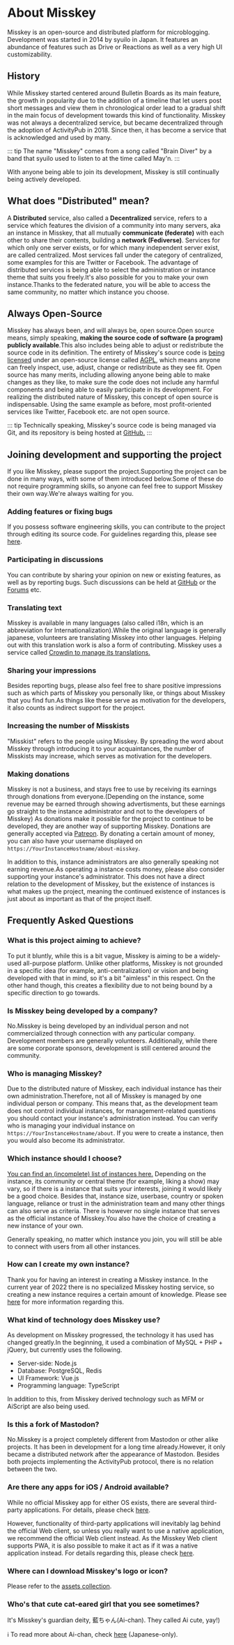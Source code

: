 # About Misskey

Misskey is an open-source and distributed platform for microblogging. Development was started in 2014 by syuilo in Japan. It features an abundance of features such as Drive or Reactions as well as a very high UI customizability.

## History
While Misskey started centered around Bulletin Boards as its main feature, the growth in popularity due to the addition of a timeline that let users post short messages and view them in chronological order lead to a gradual shift in the main focus of development towards this kind of functionality. Misskey was not always a decentralized service, but became decentralized through the adoption of ActivityPub in 2018. Since then, it has become a service that is acknowledged and used by many.

::: tip
The name "Misskey" comes from a song called "Brain Diver" by a band that syuilo used to listen to at the time called May'n.
:::

With anyone being able to join its development, Misskey is still continually being actively developed.

## What does "Distributed" mean?
A <b>Distributed</b> service, also called a <b>Decentralized</b> service, refers to a service which features the division of a community into many servers, aka an instance in Misskey, that all mutually <b>communicate (federate)</b> with each other to share their contents, building a <b>network (Fediverse)</b>. Services for which only one server exists, or for which many independent server exist, are called centralized. Most services fall under the category of centralized, some examples for this are Twitter or Facebook. The advantage of distributed services is being able to select the administration or instance theme that suits you freely.It's also possible for you to make your own instance.Thanks to the federated nature, you will be able to access the same community, no matter which instance you choose.

## Always Open-Source
Misskey has always been, and will always be, open source.Open source means, simply speaking, <b>making the source code of software (a program) publicly available</b>.This also includes being able to adjust or redistribute the source code in its definition. The entirety of Misskey's source code is [being licensed](https://github.com/misskey-dev) under an open-source license called [AGPL](https://github.com/misskey-dev/misskey/blob/develop/LICENSE), which means anyone can freely inspect, use, adjust, change or redistribute as they see fit. Open source has many merits, including allowing anyone being able to make changes as they like, to make sure the code does not include any harmful components and being able to easily participate in its development. For realizing the distributed nature of Misskey, this concept of open source is indispensable. Using the same example as before, most profit-oriented services like Twitter, Facebook etc. are not open source.

::: tip
Technically speaking, Misskey's source code is being managed via Git, and its repository is being hosted at [GitHub.](https://github.com/misskey-dev)
:::

## Joining development and supporting the project
If you like Misskey, please support the project.Supporting the project can be done in many ways, with some of them introduced below.Some of these do not require programming skills, so anyone can feel free to support Misskey their own way.We're always waiting for you.

### Adding features or fixing bugs
If you possess software engineering skills, you can contribute to the project through editing its source code. For guidelines regarding this, please see [here](https://github.com/misskey-dev/misskey/blob/develop/CONTRIBUTING.md).

### Participating in discussions
You can contribute by sharing your opinion on new or existing features, as well as by reporting bugs. Such discussions can be held at [GitHub](https://github.com/misskey-dev) or the [Forums](https://forum.misskey.io/) etc.

### Translating text
Misskey is available in many languages (also called i18n, which is an abbreviation for Internationalization).While the original language is generally japanese, volunteers are translating Misskey into other languages. Helping out with this translation work is also a form of contributing. Misskey uses a service called [Crowdin to manage its translations.](https://crowdin.com/project/misskey)

### Sharing your impressions
Besides reporting bugs, please also feel free to share positive impressions such as which parts of Misskey you personally like, or things about Misskey that you find fun.As things like these serve as motivation for the developers, it also counts as indirect support for the project.

### Increasing the number of Misskists
"Misskist" refers to the people using Misskey. By spreading the word about Misskey through introducing it to your acquaintances, the number of Misskists may increase, which serves as motivation for the developers.

### Making donations
Misskey is not a business, and stays free to use by receiving its earnings through donations from everyone.(Depending on the instance, some revenue may be earned through showing advertisments, but these earnings go straight to the instance administrator and not to the developers of Misskey) As donations make it possible for the project to continue to be developed, they are another way of supporting Misskey. Donations are generally accepted via [Patreon](https://www.patreon.com/syuilo). By donating a certain amount of money, you can also have your username displayed on `https://YourInstanceHostname/about-misskey`.

In addition to this, instance administrators are also generally speaking not earning revenue.As operating a instance costs money, please also consider supporting your instance's administrator. This does not have a direct relation to the development of Misskey, but the existence of instances is what makes up the project, meaning the continued existence of instances is just about as important as that of the project itself.

## Frequently Asked Questions
### What is this project aiming to achieve?
To put it bluntly, while this is a bit vague, Misskey is aiming to be a widely-used all-purpose platform. Unlike other platforms, Misskey is not grounded in a specific idea (for example, anti-centralization) or vision and being developed with that in mind, so it's a bit "aimless" in this respect. On the other hand though, this creates a flexibility due to not being bound by a specific direction to go towards.
<!-- TODO: ここにロードマップへのリンク -->

### Is Misskey being developed by a company?
No.Misskey is being developed by an individual person and not commercialized through connection with any particular company. Development members are generally volunteers. Additionally, while there are some corporate sponsors, development is still centered around the community.

### Who is managing Misskey?
Due to the distributed nature of Misskey, each individual instance has their own administration.Therefore, not all of Misskey is managed by one individual person or company. This means that, as the development team does not control individual instances, for management-related questions you should contact your instance's administration instead. You can verify who is managing your individual instance on `https://YourInstanceHostname/about`. If you were to create a instance, then you would also become its administrator.

### Which instance should I choose?
[You can find an (incomplete) list of instances here.](../instances.md) Depending on the instance, its community or central theme (for example, liking a show) may vary, so if there is a instance that suits your interests, joining it would likely be a good choice. Besides that, instance size, userbase, country or spoken language, reliance or trust in the administration team and many other things can also serve as criteria. There is however no single instance that serves as the official instance of Misskey.You also have the choice of creating a new instance of your own.

Generally speaking, no matter which instance you join, you will still be able to connect with users from all other instances.

### How can I create my own instance?
Thank you for having an interest in creating a Misskey instance. In the current year of 2022 there is no specialized Misskey hosting service, so creating a new instance requires a certain amount of knowledge. Please see [here](./install.md) for more information regarding this.

### What kind of technology does Misskey use?
As development on Misskey progressed, the technology it has used has changed greatly.In the beginning, it used a combination of MySQL + PHP + jQuery, but currently uses the following.
- Server-side: Node.js
- Database: PostgreSQL, Redis
- UI Framework: Vue.js
- Programming language: TypeScript

In addition to this, from Misskey derived technology such as MFM or AiScript are also being used.

### Is this a fork of Mastodon?
No.Misskey is a project completely different from Mastodon or other alike projects. It has been in development for a long time already.However, it only became a distributed network after the appearance of Mastodon. Besides both projects implementing the ActivityPub protocol, there is no relation between the two.

### Are there any apps for iOS / Android available?
While no official Misskey app for either OS exists, there are several third-party applications. For details, please check [here](./apps).

However, functionality of third-party applications will inevitably lag behind the official Web client, so unless you really want to use a native application, we recommend the official Web client instead. As the Misskey Web client supports PWA, it is also possible to make it act as if it was a native application instead. For details regarding this, please check [here](todo).

### Where can I download Misskey's logo or icon?
Please refer to the [assets collection](../appendix/assets.html).

### Who's that cute cat-eared girl that you see sometimes?
It's Misskey's guardian deity, 藍ちゃん(Ai-chan). They called Ai cute, yay!)
<div class="info">ℹ️ To read more about Ai-chan, check <a href="https://xn--931a.moe/" target="_blank">here</a> (Japanese-only).</div>
